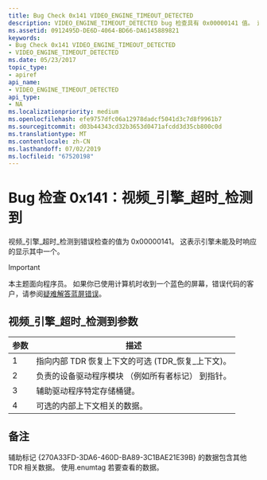 ```yaml
---
title: Bug Check 0x141 VIDEO_ENGINE_TIMEOUT_DETECTED
description: VIDEO_ENGINE_TIMEOUT_DETECTED bug 检查具有 0x00000141 值。 这表示引擎未能及时响应的显示其中一个。
ms.assetid: 0912495D-DE6D-4064-BD66-DA6145889821
keywords:
- Bug Check 0x141 VIDEO_ENGINE_TIMEOUT_DETECTED
- VIDEO_ENGINE_TIMEOUT_DETECTED
ms.date: 05/23/2017
topic_type:
- apiref
api_name:
- VIDEO_ENGINE_TIMEOUT_DETECTED
api_type:
- NA
ms.localizationpriority: medium
ms.openlocfilehash: efe9757dfc06a12978dadcf5041d3c7d8f9961b7
ms.sourcegitcommit: d03b44343cd32b3653d0471afcdd3d35cb800c0d
ms.translationtype: MT
ms.contentlocale: zh-CN
ms.lasthandoff: 07/02/2019
ms.locfileid: "67520198"
---
```

# <a name="bug-check-0x141-videoenginetimeoutdetected"></a>Bug 检查 0x141：视频\_引擎\_超时\_检测到


视频\_引擎\_超时\_检测到错误检查的值为 0x00000141。 这表示引擎未能及时响应的显示其中一个。

> [!IMPORTANT]
> 本主题面向程序员。 如果你已使用计算机时收到一个蓝色的屏幕，错误代码的客户，请参阅[疑难解答蓝屏错误](https://www.windows.com/stopcode)。


## <a name="videoenginetimeoutdetected-parameters"></a>视频\_引擎\_超时\_检测到参数


| 参数 | 描述                                                                 |
|-----------|-----------------------------------------------------------------------------|
| 1         | 指向内部 TDR 恢复上下文的可选 (TDR\_恢复\_上下文)。 |
| 2         | 负责的设备驱动程序模块 （例如所有者标记） 到指针。          |
| 3         | 辅助驱动程序特定存储桶键。                                |
| 4         | 可选的内部上下文相关的数据。                                   |

 

<a name="remarks"></a>备注
-------

辅助标记 {270A33FD-3DA6-460D-BA89-3C1BAE21E39B} 的数据包含其他 TDR 相关数据。 使用.enumtag 若要查看的数据。

 

 




